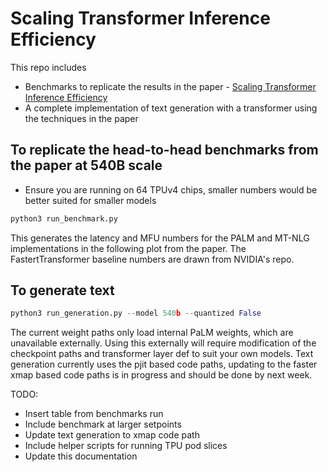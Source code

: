 # Scaling Transformer Inference Efficiency
This repo includes

* Benchmarks to replicate the results in the paper - [Scaling Transformer Inference Efficiency](http://arxiv.org/abs/2211.05102)
* A complete implementation of text generation with a transformer using the techniques in the paper

## To replicate the head-to-head benchmarks from the paper at 540B scale

* Ensure you are running on 64 TPUv4 chips, smaller numbers would be better suited for smaller models

```python
python3 run_benchmark.py
```

This generates the latency and MFU numbers for the PALM and MT-NLG implementations in the following plot from the paper. The FastertTransformer baseline numbers are drawn from NVIDIA's repo.

<!-- <p align="center">
<img src="./assets/fasterformer_comparison_v2.pdf" alt="fastertransformer_comparison" width="600"/>
</p> -->


## To generate text

```python
python3 run_generation.py --model 540b --quantized False
```

The current weight paths only load internal PaLM weights, which are unavailable externally. Using this externally will require modification of the checkpoint paths and transformer layer def to suit your own models.
Text generation currently uses the pjit based code paths, updating to the faster xmap based code paths is in progress and should be done by next week.

TODO:

* Insert table from benchmarks run
* Include benchmark at larger setpoints
* Update text generation to xmap code path
* Include helper scripts for running TPU pod slices
* Update this documentation